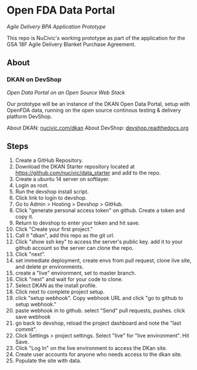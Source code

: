Open FDA Data Portal
====================

*Agile Delivery BPA Application Prototype*

This repo is NuCivic's working prototype as part of the application for the GSA 18F Agile Delivery Blanket Purchase Agreement.

About
-----

### DKAN on DevShop
*Open Data Portal on an Open Source Web Stack*

Our prototype will be an instance of the DKAN Open Data Portal, setup with OpenFDA data, running on the open source continous testing & delivery platform DevShop.

About DKAN: [nucivic.com/dkan](http://nucivic.com/dkan/)
About DevShop: [devshop.readthedocs.org](http://devshop.readthedocs.org/)

Steps
-----

1. Create a GitHub Repository.
2. Download the DKAN Starter repository located at https://github.com/nucivic/data_starter and add to the repo.
1. Create a ubuntu 14 server on softlayer.
2. Login as root.
3. Run the devshop install script.
4. Click link to login to devshop.
5. Go to Admin > Hosting > Devshop > GitHub.
5. Click "generate personal access token" on github. Create a token and copy it. 
5. Return to devshop to enter your token and hit save.
5. Click "Create your first project."
6. Call it "dkan", add this repo as the git url.
7. Click "show ssh key" to access the server's public key. add it to your github account so the server can clone the repo.
8. Click "next".
9. set immediate deployment, create envs from pull request, clone live site, and delete pr environments.
10. create a "live" environment, set to master branch.
11. Click "next" and wait for your code to clone. 
12. Select DKAN as the install profile.
13. Click next to complete project setup.
14. click "setup webhook". Copy webhook URL and click "go to github to setup webhook."
15. paste webhook in to github. select "Send" pull requests, pushes. click save webhook
16. go back to devshop, reload the project dashboard and note the "last commit". 
17. Click Settings > project settings. Select "live" for "live environment". Hit Save.
18. Click "Log In" on the live environment to access the DKan site.
19. Create user accounts for anyone who needs access to the dkan site.
20. Populate the site with data.
